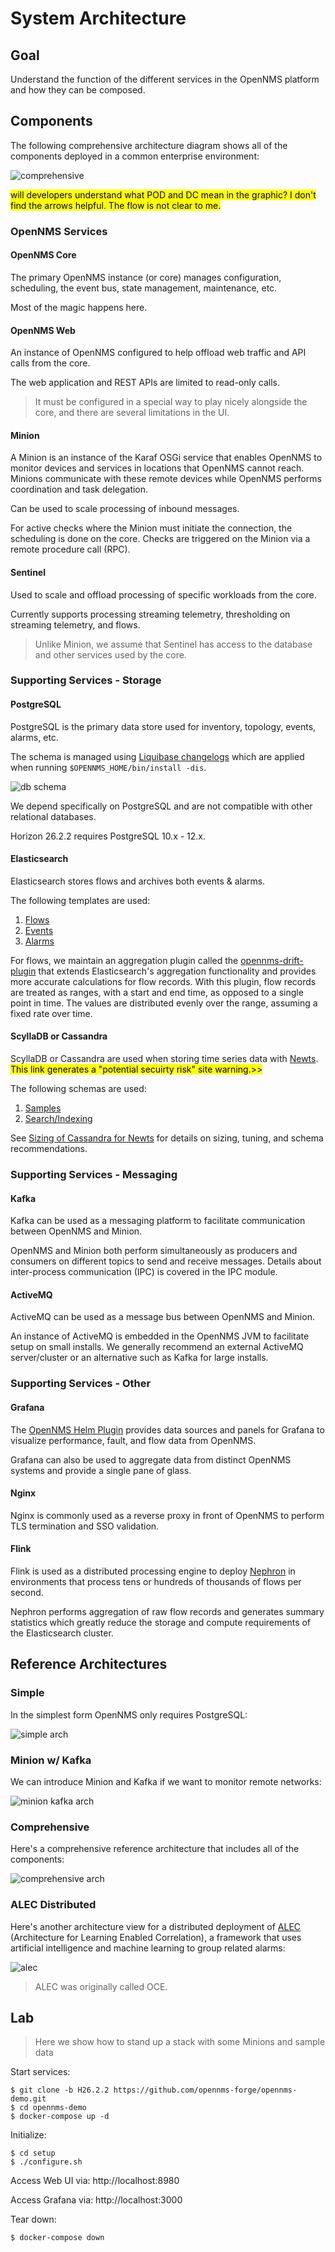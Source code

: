 # System Architecture

## Goal

Understand the function of the different services in the OpenNMS platform and how they can be composed.

## Components

The following comprehensive architecture diagram shows all of the components deployed in a common enterprise environment:

![comprehensive](images/arch-comprehensive.png)

<mark>will developers understand what POD and DC mean in the graphic? I don't find the arrows helpful. The flow is not clear to me.</mark>

### OpenNMS Services

#### OpenNMS Core

The primary OpenNMS instance (or core) manages configuration, scheduling, the event bus, state management, maintenance, etc.

Most of the magic happens here.

#### OpenNMS Web

An instance of OpenNMS configured to help offload web traffic and API calls from the core.

The web application and REST APIs are limited to read-only calls.

> It must be configured in a special way to play nicely alongside the core, and there are several limitations in the UI.

#### Minion

A Minion is an instance of the Karaf OSGi service that enables OpenNMS to monitor devices and services in locations that OpenNMS cannot reach. 
Minions communicate with these remote devices while OpenNMS performs coordination and task delegation.

Can be used to scale processing of inbound messages.

For active checks where the Minion must initiate the connection, the scheduling is done on the core.
Checks are triggered on the Minion via a remote procedure call (RPC).

#### Sentinel

Used to scale and offload processing of specific workloads from the core.

Currently supports processing streaming telemetry, thresholding on streaming telemetry, and flows.

> Unlike Minion, we assume that Sentinel has access to the database and other services used by the core.

### Supporting Services - Storage

#### PostgreSQL

PostgreSQL is the primary data store used for inventory, topology, events, alarms, etc.

The schema is managed using [Liquibase changelogs](https://github.com/OpenNMS/opennms/tree/opennms-26.2.1-1/core/schema/src/main/liquibase) which are applied when running `$OPENNMS_HOME/bin/install -dis`.

![db schema](images/arch-db-schema.png)

We depend specifically on PostgreSQL and are not compatible with other relational databases.

Horizon 26.2.2 requires PostgreSQL 10.x - 12.x.

#### Elasticsearch

Elasticsearch stores flows and archives both events & alarms.

The following templates are used:
1. [Flows](https://github.com/OpenNMS/opennms/blob/opennms-26.2.2-1/features/flows/elastic/src/main/resources/netflow-template.json)
1. [Events](https://github.com/OpenNMS/opennms/blob/opennms-26.2.2-1/features/opennms-es-rest/src/main/resources/eventsIndexTemplate.es7.json)
1. [Alarms](https://github.com/OpenNMS/opennms/blob/opennms-26.2.2-1/features/alarms/history/elastic/src/main/resources/alarm-template.es7.json)

For flows, we maintain an aggregation plugin called the [opennms-drift-plugin](https://github.com/OpenNMS/elasticsearch-drift-plugin) that extends Elasticsearch's aggregation functionality and provides more accurate calculations for flow records.
With this plugin, flow records are treated as ranges, with a start and end time, as opposed to a single point in time.
The values are distributed evenly over the range, assuming a fixed rate over time.

#### ScyllaDB or Cassandra

ScyllaDB or Cassandra are used when storing time series data with [Newts](https://newts.io). <mark> This link generates a "potential secuirty risk" site warning.>></mark>

The following schemas are used:
1. [Samples](https://github.com/OpenNMS/newts/blob/1.5.2/cassandra/storage/src/main/resources/samples_schema.cql)
1. [Search/Indexing](https://github.com/OpenNMS/newts/blob/1.5.2/cassandra/search/src/main/resources/search_schema.cql)

See [Sizing of Cassandra for Newts](https://opennms.discourse.group/t/sizing-cassandra-for-newts/771) for details on sizing, tuning, and schema recommendations.

### Supporting Services - Messaging

#### Kafka

Kafka can be used as a messaging platform to facilitate communication between OpenNMS and Minion.

OpenNMS and Minion both perform simultaneously as producers and consumers on different topics to send and receive messages.
Details about inter-process communication (IPC) is covered in the IPC module.

#### ActiveMQ

ActiveMQ can be used as a message bus between OpenNMS and Minion.

An instance of ActiveMQ is embedded in the OpenNMS JVM to facilitate setup on small installs.
We generally recommend an external ActiveMQ server/cluster or an alternative such as Kafka for large installs.

### Supporting Services - Other

#### Grafana

The [OpenNMS Helm Plugin](https://github.com/OpenNMS/opennms-helm) provides data sources and panels for Grafana to visualize performance, fault, and flow data from OpenNMS.

Grafana can also be used to aggregate data from distinct OpenNMS systems and provide a single pane of glass.

#### Nginx

Nginx is commonly used as a reverse proxy in front of OpenNMS to perform TLS termination and SSO validation.

#### Flink

Flink is used as a distributed processing engine to deploy [Nephron](https://github.com/OpenNMS/nephron) in environments that process tens or hundreds of thousands of flows per second.

Nephron performs aggregation of raw flow records and generates summary statistics which greatly reduce the storage and compute requirements of the Elasticsearch cluster.

## Reference Architectures

### Simple

In the simplest form OpenNMS only requires PostgreSQL:

![simple arch](images/arch-simple.png)

### Minion w/ Kafka

We can introduce Minion and Kafka if we want to monitor remote networks:

![minion kafka arch](images/arch-minion-kafka.png)

### Comprehensive

Here's a comprehensive reference architecture that includes all of the components:

![comprehensive arch](images/arch-comprehensive.png)

### ALEC Distributed

Here's another architecture view for a distributed deployment of [ALEC](https://alec.opennms.com/) (Architecture for Learning Enabled Correlation), a framework that uses artificial intelligence and machine learning to group related alarms: 

![alec](images/arch-alec-distributed.png)

> ALEC was originally called OCE.

## Lab

> Here we show how to stand up a stack with some Minions and sample data

Start services:
```
$ git clone -b H26.2.2 https://github.com/opennms-forge/opennms-demo.git
$ cd opennms-demo
$ docker-compose up -d
```

Initialize:
```
$ cd setup
$ ./configure.sh
```

Access Web UI via: http://localhost:8980

Access Grafana via: http://localhost:3000

Tear down:
```
$ docker-compose down
```
